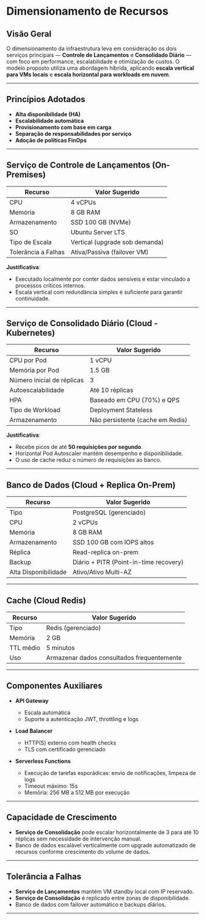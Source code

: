 # Dimensionamento de Recursos

## Visão Geral

O dimensionamento da infraestrutura leva em consideração os dois serviços principais — **Controle de Lançamentos** e **Consolidado Diário** — com foco em performance, escalabilidade e otimização de custos. O modelo proposto utiliza uma abordagem híbrida, aplicando **escala vertical para VMs locais** e **escala horizontal para workloads em nuvem**.

---

## Princípios Adotados

- **Alta disponibilidade (HA)**
- **Escalabilidade automática**
- **Provisionamento com base em carga**
- **Separação de responsabilidades por serviço**
- **Adoção de políticas FinOps**

---

## Serviço de Controle de Lançamentos (On-Premises)

| Recurso               | Valor Sugerido              |
|-----------------------|-----------------------------|
| CPU                  | 4 vCPUs                      |
| Memória              | 8 GB RAM                     |
| Armazenamento        | SSD 100 GB (NVMe)            |
| SO                   | Ubuntu Server LTS            |
| Tipo de Escala       | Vertical (upgrade sob demanda) |
| Tolerância a Falhas  | Ativa/Passiva (failover VM)  |

**Justificativa**:
- Executado localmente por conter dados sensíveis e estar vinculado a processos críticos internos.
- Escala vertical com redundância simples é suficiente para garantir continuidade.

---

## Serviço de Consolidado Diário (Cloud - Kubernetes)

| Recurso                        | Valor Sugerido                  |
|--------------------------------|---------------------------------|
| CPU por Pod                   | 1 vCPU                          |
| Memória por Pod               | 1.5 GB                          |
| Número inicial de réplicas    | 3                               |
| Autoescalabilidade            | Até 10 réplicas                 |
| HPA                           | Baseado em CPU (70%) e QPS      |
| Tipo de Workload              | Deployment Stateless            |
| Armazenamento                 | Não persistente (cache em Redis)|

**Justificativa**:
- Recebe picos de até **50 requisições por segundo**.
- Horizontal Pod Autoscaler mantém desempenho e disponibilidade.
- O uso de cache reduz o número de requisições ao banco.

---

## Banco de Dados (Cloud + Replica On-Prem)

| Recurso                        | Valor Sugerido              |
|--------------------------------|-----------------------------|
| Tipo                          | PostgreSQL (gerenciado)     |
| CPU                           | 2 vCPUs                     |
| Memória                       | 8 GB RAM                    |
| Armazenamento                 | SSD 100 GB com IOPS altos   |
| Réplica                       | Read-replica on-prem        |
| Backup                        | Diário + PITR (Point-in-time recovery) |
| Alta Disponibilidade          | Ativo/Ativo Multi-AZ        |

---

## Cache (Cloud Redis)

| Recurso         | Valor Sugerido         |
|-----------------|------------------------|
| Tipo            | Redis (gerenciado)     |
| Memória         | 2 GB                   |
| TTL médio       | 5 minutos              |
| Uso             | Armazenar dados consultados frequentemente |

---

## Componentes Auxiliares

- **API Gateway**
  - Escala automática
  - Suporte a autenticação JWT, throttling e logs

- **Load Balancer**
  - HTTP(S) externo com health checks
  - TLS com certificado gerenciado

- **Serverless Functions**
  - Execução de tarefas esporádicas: envio de notificações, limpeza de logs
  - Timeout máximo: 15s
  - Memória: 256 MB a 512 MB por execução

---

## Capacidade de Crescimento

- **Serviço de Consolidação** pode escalar horizontalmente de 3 para até 10 réplicas sem necessidade de intervenção manual.
- Banco de dados escalável verticalmente com upgrade automatizado de recursos conforme crescimento do volume de dados.

---

## Tolerância a Falhas

- **Serviço de Lançamentos** mantém VM standby local com IP reservado.
- **Serviço de Consolidação** é replicado entre zonas de disponibilidade.
- Banco de dados com failover automático e backups diários.

---